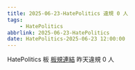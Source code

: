 ```yaml
---
title: 2025-06-23-HatePolitics 違規 0 人
tags:
    - HatePolitics
abbrlink: 2025-06-23-HatePolitics
date: HatePolitics-2025-06-23 12:00:00
---
```

HatePolitics 板 [板規連結](https://www.ptt.cc/bbs/HatePolitics/M.1617115262.A.D60.html)
昨天違規 0 人
